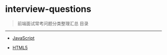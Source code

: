 # interview-questions    

> 前端面试常考问题分类整理汇总
目录
---     

- [JavaScript](JavaScript.md)
    
- [HTML5](HTML5.md)

